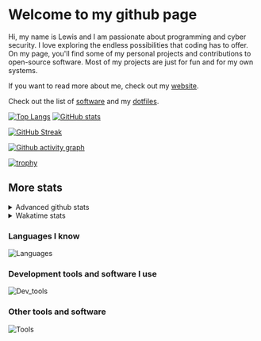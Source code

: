 # Welcome to my github page
Hi, my name is Lewis and I am passionate about programming and cyber security. I love exploring the endless possibilities that coding has to offer. On my page, you'll find some of my personal projects and contributions to open-source software. Most of my projects are just for fun and for my own systems.

If you want to read more about me, check out my [website](https://awesomelewis2007.github.io/).

Check out the list of [software](https://github.com/awesomelewis2007/awesomelewis2007/blob/master/software.md) and my [dotfiles](https://github.com/awesomelewis2007/dotfiles).



[![Top Langs](https://github-readme-stats.vercel.app/api/top-langs/?username=awesomelewis2007&hide=html,css,jupyter%20notebook&langs_count=10&layout=compact&theme=transparent&exclude_repo=GPT-code-repository)](https://github.com/anuraghazra/github-readme-stats) [![GitHub stats](https://github-readme-stats.vercel.app/api?username=awesomelewis2007&show_icons=true&theme=transparent)](https://github.com/anuraghazra/github-readme-stats)

[![GitHub Streak](https://streak-stats.demolab.com?user=Awesomelewis2007&theme=transparent)](https://git.io/streak-stats)

[![Github activity graph](https://github-readme-activity-graph.vercel.app/graph?username=awesomelewis2007&theme=github-compact&area=true)](https://github.com/ashutosh00710/github-readme-activity-graph)

[![trophy](https://github-profile-trophy.vercel.app/?username=awesomelewis2007&theme=darkhub)](https://github.com/ryo-ma/github-profile-trophy)

## More stats
<details close>
<summary>Advanced github stats</summary>
<br>
  
![Metrics](https://raw.githubusercontent.com/awesomelewis2007/awesomelewis2007/master/github-metrics.svg)
  
</details>

<details close>
<summary>Wakatime stats</summary>
<br>

<!--START_SECTION:waka-->

```txt
C++           32 mins         █████▓░░░░░░░░░░░░░░░░░░░   23.21 %
Markdown      24 mins         ████▒░░░░░░░░░░░░░░░░░░░░   17.12 %
INI           16 mins         ███░░░░░░░░░░░░░░░░░░░░░░   11.51 %
Python        14 mins         ██▓░░░░░░░░░░░░░░░░░░░░░░   10.09 %
JSON          11 mins         ██░░░░░░░░░░░░░░░░░░░░░░░   07.99 %
JavaScript    8 mins          █▒░░░░░░░░░░░░░░░░░░░░░░░   05.98 %
Bash          5 mins          █░░░░░░░░░░░░░░░░░░░░░░░░   04.20 %
HTML          5 mins          █░░░░░░░░░░░░░░░░░░░░░░░░   03.76 %
Rust          3 mins          ▓░░░░░░░░░░░░░░░░░░░░░░░░   02.49 %
CSV           3 mins          ▓░░░░░░░░░░░░░░░░░░░░░░░░   02.13 %
TypeScript    2 mins          ▒░░░░░░░░░░░░░░░░░░░░░░░░   01.85 %
Text          2 mins          ▒░░░░░░░░░░░░░░░░░░░░░░░░   01.74 %
Other         2 mins          ▒░░░░░░░░░░░░░░░░░░░░░░░░   01.63 %
TSConfig      2 mins          ▒░░░░░░░░░░░░░░░░░░░░░░░░   01.43 %
C#            1 min           ▒░░░░░░░░░░░░░░░░░░░░░░░░   01.01 %
```

<!--END_SECTION:waka-->
</details>

### Languages I know
![Languages](https://skillicons.dev/icons?i=python,cpp,cs,c,javascript,nodejs,dotnet,bash,css,html,rust)
### Development tools and software I use
![Dev_tools](https://skillicons.dev/icons?i=git,docker,github,googlecloud,vscode,visualstudio,raspberrypi,linux,powershell,replit)
### Other tools and software
![Tools](https://skillicons.dev/icons?i=blender,ps,pr,ai,xd,figma)

